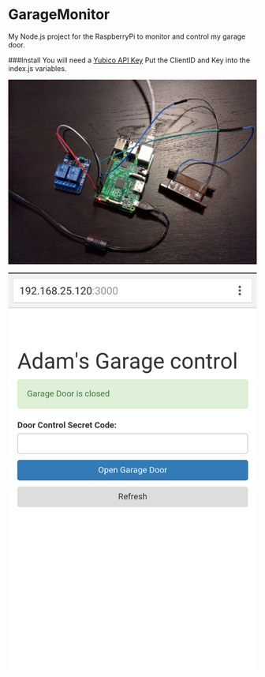 # GarageMonitor
My Node.js project for the RaspberryPi to monitor and control my garage door.

###Install
You will need a [Yubico API Key]
Put the ClientID and Key into the index.js variables. 

![RaspberryPi Setup](https://raw.githubusercontent.com/AdamLJohnson/GarageMonitor/master/public/images/RaspberryPiSetup.jpg)

![Screenshot](https://raw.githubusercontent.com/AdamLJohnson/GarageMonitor/master/public/images/Screenshot.png)


[Yubico API Key]: <https://upgrade.yubico.com/getapikey/>